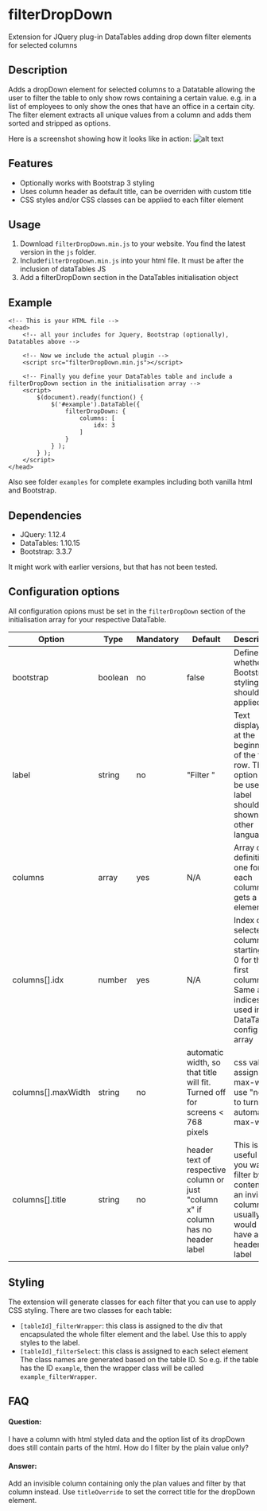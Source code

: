 # filterDropDown
Extension for JQuery plug-in DataTables adding drop down filter elements for selected columns

## Description
Adds a dropDown element for selected columns to a Datatable allowing the user to filter the table to only show rows containing a certain value. e.g. in a list of employees to only show the ones that have an office in a certain city.
The filter element extracts all unique values from a column and adds them sorted and stripped as options.

Here is a screenshot showing how it looks like in action:
![alt text](http://i.imgur.com/3PmLZKA.png "Example Screenshot of the filterDropDown")

## Features
 - Optionally works with Bootstrap 3 styling
 - Uses column header as default title, can be overriden with custom title
 - CSS styles and/or CSS classes can be applied to each filter element
 
## Usage
 1. Download `filterDropDown.min.js` to your website. You find the latest version in the `js` folder.
 2. Include`filterDropDown.min.js` into your html file. It must be after the inclusion of dataTables JS
 3. Add a filterDropDown section in the DataTables initialisation object
 
## Example
 	<!-- This is your HTML file -->
	<head>
		<!-- all your includes for Jquery, Bootstrap (optionally), Datatables above -->

		<!-- Now we include the actual plugin -->
		<script src="filterDropDown.min.js"></script>

		<!-- Finally you define your DataTables table and include a filterDropDown section in the initialisation array -->
		<script>
			$(document).ready(function() {
				$('#example').DataTable({
					filterDropDown: {									
						columns: [
							idx: 3
						]
					}
				} );
			} );
		</script>
	</head>

Also see folder `examples` for complete examples including both vanilla html and Bootstrap.

## Dependencies
- JQuery: 1.12.4
- DataTables: 1.10.15
- Bootstrap: 3.3.7

It might work with earlier versions, but that has not been tested.

## Configuration options
All configuration opions must be set in the `filterDropDown` section of the initialisation array for your respective DataTable.

Option|Type|Mandatory|Default|Description
--------|-------|-------|--------|-----------
bootstrap|boolean|no|false|Defines whether Bootstrap styling should be applied
label|string|no|"Filter "|Text displayed at the beginning of the filter row. This option can be useful if label should be shown in other languages
columns|array|yes|N/A|Array of definition, one for each column that gets a filter element
columns[].idx|number|yes|N/A|Index of selected column, starting at 0 for the first column. Same as indices used in DataTables config array
columns[].maxWidth|string|no|automatic width, so that title will fit. Turned off for screens < 768 pixels|css value to assigned to max-width. use "none" to turn off automatic max-width
columns[].title|string|no|header text of respective column or just "column x" if column has no header label|This is useful if you want to filter by the contents of an invisible column that usually would not have any header label

## Styling
The extension will generate classes for each filter that you can use to apply CSS styling. There are two classes for each table:
- `[tableId]_filterWrapper`: this class is assigned to the div that encapsulated the whole filter element and the label. Use this to apply styles to the label.
- `[tableId]_filterSelect`: this class is assigned to each select element
The class names are generated based on the table ID. So e.g. if the table has the ID `example`, then the wrapper class will be called `example_filterWrapper`.

## FAQ
#### Question:
I have a column with html styled data and the option list of its dropDown does still contain parts of the html. How do I filter by the plain value only?

#### Answer:
Add an invisible column containing only the plan values and filter by that column instead. Use `titleOverride` to set the correct title for the dropDown element.
